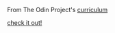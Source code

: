 From The Odin Project's [curriculum](http://www.theodinproject.com/courses/web-development-101/lessons/html-css)

[check it out!](https://zaharano.github.io/google-viz-clone/)
